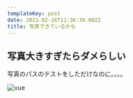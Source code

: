 ```yaml
---
templateKey: post
date: 2021-02-16T11:36:39.602Z
title: 写真できているかな
---
```

## 写真大きすぎたらダメらしい

写真のパスのテストをしただけなのに。。。。

![vue](/assets/oi6c44valtkl.png "vue")